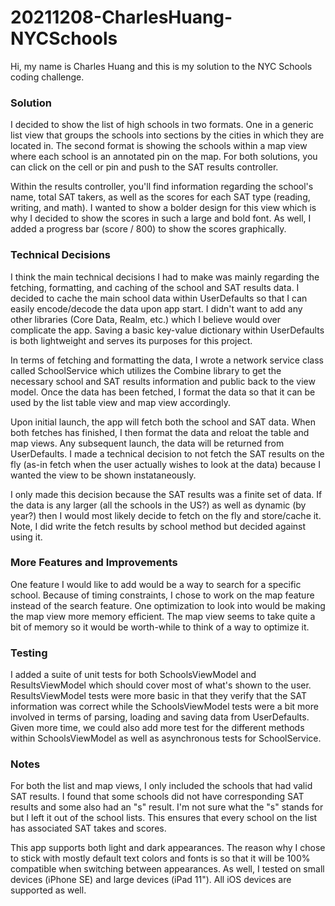 # 20211208-CharlesHuang-NYCSchools

Hi, my name is Charles Huang and this is my solution to the NYC Schools coding challenge.

### Solution

I decided to show the list of high schools in two formats. One in a generic list view that groups the schools into sections by the cities in which they are located in. The second format is showing the schools within a map view where each school is an annotated pin on the map. For both solutions, you can click on the cell or pin and push to the SAT results controller.

Within the results controller, you'll find information regarding the school's name, total SAT takers, as well as the scores for each SAT type (reading, writing, and math). I wanted to show a bolder design for this view which is why I decided to show the scores in such a large and bold font. As well, I added a progress bar (score / 800) to show the scores graphically.

### Technical Decisions

I think the main technical decisions I had to make was mainly regarding the fetching, formatting, and caching of the school and SAT results data. I decided to cache the main school data within UserDefaults so that I can easily encode/decode the data upon app start. I didn't want to add any other libraries (Core Data, Realm, etc.) which I believe would over complicate the app. Saving a basic key-value dictionary within UserDefaults is both lightweight and serves its purposes for this project.

In terms of fetching and formatting the data, I wrote a network service class called SchoolService which utilizes the Combine library to get the necessary school and SAT results information and public back to the view model. Once the data has been fetched, I format the data so that it can be used by the list table view and map view accordingly.

Upon initial launch, the app will fetch both the school and SAT data. When both fetches has finished, I then format the data and reloat the table and map views. Any subsequent launch, the data will be returned from UserDefaults. I made a technical decision to not fetch the SAT results on the fly (as-in fetch when the user actually wishes to look at the data) because I wanted the view to be shown instataneously. 

I only made this decision because the SAT results was a finite set of data. If the data is any larger (all the schools in the US?) as well as dynamic (by year?) then I would most likely decide to fetch on the fly and store/cache it. Note, I did write the fetch results by school method but decided against using it.

### More Features and Improvements

One feature I would like to add would be a way to search for a specific school. Because of timing constraints, I chose to work on the map feature instead of the search feature. One optimization to look into would be making the map view more memory efficient. The map view seems to take quite a bit of memory so it would be worth-while to think of a way to optimize it.

### Testing

I added a suite of unit tests for both SchoolsViewModel and ResultsViewModel which should cover most of what's shown to the user. ResultsViewModel tests were more basic in that they verify that the SAT information was correct while the SchoolsViewModel tests were a bit more involved in terms of parsing, loading and saving data from UserDefaults. Given more time, we could also add more test for the different methods within SchoolsViewModel as well as asynchronous tests for SchoolService.

### Notes

For both the list and map views, I only included the schools that had valid SAT results. I found that some schools did not have corresponding SAT results and some also had an "s" result. I'm not sure what the "s" stands for but I left it out of the school lists. This ensures that every school on the list has associated SAT takes and scores.

This app supports both light and dark appearances. The reason why I chose to stick with mostly default text colors and fonts is so that it will be 100% compatible when switching between appearances. As well, I tested on small devices (iPhone SE) and large devices (iPad 11"). All iOS devices are supported as well. 
